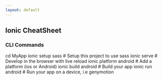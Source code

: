 ```yaml
---
layout: default
---
```

Ionic CheatSheet
---

### CLI Commands	

  cd MyApp
	ionic setup sass            # Setup this project to use sass
	ionic serve                 # Develop in the browser with live reload
  ionic platform android      # Add a platform (ios or Android)
  ionic build android         # Build your app
  ionic run android           # Run your app on a device, i.e genymotion
